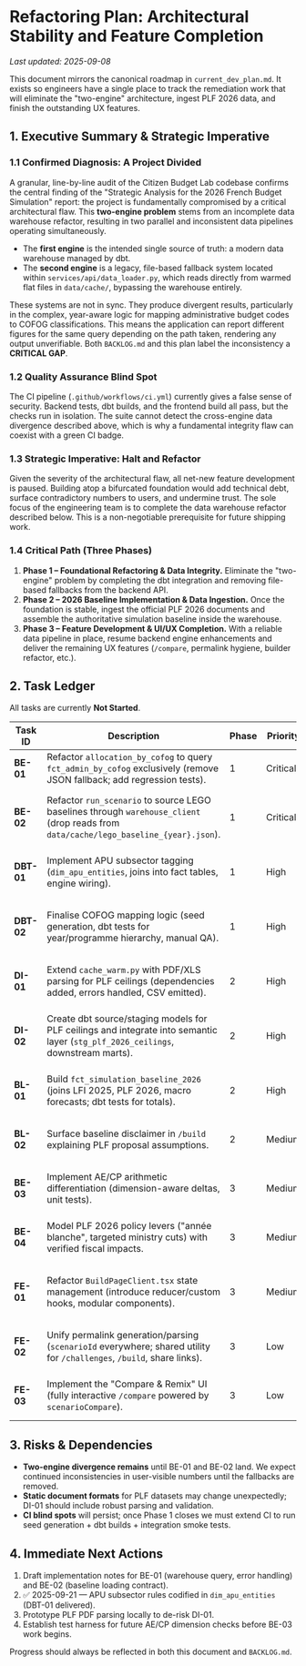 # Refactoring Plan: Architectural Stability and Feature Completion

_Last updated: 2025-09-08_

This document mirrors the canonical roadmap in `current_dev_plan.md`. It exists so engineers have a single place to track the remediation work that will eliminate the "two-engine" architecture, ingest PLF 2026 data, and finish the outstanding UX features.

## 1. Executive Summary & Strategic Imperative

### 1.1 Confirmed Diagnosis: A Project Divided

A granular, line-by-line audit of the Citizen Budget Lab codebase confirms the central finding of the "Strategic Analysis for the 2026 French Budget Simulation" report: the project is fundamentally compromised by a critical architectural flaw. This **two-engine problem** stems from an incomplete data warehouse refactor, resulting in two parallel and inconsistent data pipelines operating simultaneously.

- The **first engine** is the intended single source of truth: a modern data warehouse managed by dbt.
- The **second engine** is a legacy, file-based fallback system located within `services/api/data_loader.py`, which reads directly from warmed flat files in `data/cache/`, bypassing the warehouse entirely.

These systems are not in sync. They produce divergent results, particularly in the complex, year-aware logic for mapping administrative budget codes to COFOG classifications. This means the application can report different figures for the same query depending on the path taken, rendering any output unverifiable. Both `BACKLOG.md` and this plan label the inconsistency a **CRITICAL GAP**.

### 1.2 Quality Assurance Blind Spot

The CI pipeline (`.github/workflows/ci.yml`) currently gives a false sense of security. Backend tests, dbt builds, and the frontend build all pass, but the checks run in isolation. The suite cannot detect the cross-engine data divergence described above, which is why a fundamental integrity flaw can coexist with a green CI badge.

### 1.3 Strategic Imperative: Halt and Refactor

Given the severity of the architectural flaw, all net-new feature development is paused. Building atop a bifurcated foundation would add technical debt, surface contradictory numbers to users, and undermine trust. The sole focus of the engineering team is to complete the data warehouse refactor described below. This is a non-negotiable prerequisite for future shipping work.

### 1.4 Critical Path (Three Phases)

1. **Phase 1 – Foundational Refactoring & Data Integrity.** Eliminate the "two-engine" problem by completing the dbt integration and removing file-based fallbacks from the backend API.
2. **Phase 2 – 2026 Baseline Implementation & Data Ingestion.** Once the foundation is stable, ingest the official PLF 2026 documents and assemble the authoritative simulation baseline inside the warehouse.
3. **Phase 3 – Feature Development & UI/UX Completion.** With a reliable data pipeline in place, resume backend engine enhancements and deliver the remaining UX features (`/compare`, permalink hygiene, builder refactor, etc.).

## 2. Task Ledger

All tasks are currently **Not Started**.

| Task ID | Description | Phase | Priority | Key Files & Components | Acceptance Criteria |
| --- | --- | --- | --- | --- | --- |
| **BE-01** | Refactor `allocation_by_cofog` to query `fct_admin_by_cofog` exclusively (remove JSON fallback; add regression tests). | 1 | Critical | `services/api/data_loader.py`, `fct_admin_by_cofog` | Resolver only talks to warehouse; unit tests ensure parity. | Completed |
| **BE-02** | Refactor `run_scenario` to source LEGO baselines through `warehouse_client` (drop reads from `data/cache/lego_baseline_{year}.json`). | 1 | Critical | `services/api/data_loader.py`, `fct_lego_baseline` | JSON file reads removed; scenario baseline comes from warehouse; tests updated. |
| **DBT-01** | Implement APU subsector tagging (`dim_apu_entities`, joins into fact tables, engine wiring). | 1 | High | `warehouse/models/`, new dimension rules | Mission/procurement rows tagged with APUC/APUL/ASSO; dbt tests cover new fields. | Completed |
| **DBT-02** | Finalise COFOG mapping logic (seed generation, dbt tests for year/programme hierarchy, manual QA). | 1 | High | `tools/build_seeds.py`, `dim_cofog_mapping`, `fct_admin_by_cofog` | Seed reflects mission/programme/year hierarchy; dbt tests guard edge cases; manual parity verified. |
| **DI-01** | Extend `cache_warm.py` with PDF/XLS parsing for PLF ceilings (dependencies added, errors handled, CSV emitted). | 2 | High | `services/api/cache_warm.py`, new deps (`pdfplumber`, `openpyxl`, optionally `pandas`) | Warmer downloads & normalises PLF 2026 mission ceilings; outputs CSV + `.meta.json`. |
| **DI-02** | Create dbt source/staging models for PLF ceilings and integrate into semantic layer (`stg_plf_2026_ceilings`, downstream marts). | 2 | High | `warehouse/models/staging/`, new source config | dbt ingest succeeds; downstream marts can reference PLF ceilings; `dbt build/test` stays green. |
| **BL-01** | Build `fct_simulation_baseline_2026` (joins LFI 2025, PLF 2026, macro forecasts; dbt tests for totals). | 2 | High | `warehouse/models/marts/fct_simulation_baseline_2026.sql` (new) | Baseline mart combines inputs and passes dbt tests for totals/consistency. |
| **BL-02** | Surface baseline disclaimer in `/build` explaining PLF proposal assumptions. | 2 | Medium | `frontend/app/build/BuildPageClient.tsx` | Prominent UI disclaimer clarifies baseline is a proposal that may change. |
| **BE-03** | Implement AE/CP arithmetic differentiation (dimension-aware deltas, unit tests). | 3 | Medium | `services/api/data_loader.py`, tests | Scenario actions respect `dimension` flag, maintaining separate AE and CP ledgers. |
| **BE-04** | Model PLF 2026 policy levers ("année blanche", targeted ministry cuts) with verified fiscal impacts. | 3 | Medium | `services/api/policy_catalog.py`, `services/api/data_loader.py`, tests | Levers defined, applied correctly in `run_scenario`, unit tests cover impacts. |
| **FE-01** | Refactor `BuildPageClient.tsx` state management (introduce reducer/custom hooks, modular components). | 3 | Medium | `frontend/app/build/BuildPageClient.tsx` | Component decomposed; state handled via reducer/custom hooks; behaviour unchanged. |
| **FE-02** | Unify permalink generation/parsing (`scenarioId` everywhere; shared utility for `/challenges`, `/build`, share links). | 3 | Low | `frontend/lib/`, `frontend/app/challenges/page.tsx`, `frontend/app/build/BuildPageClient.tsx` | Single query parameter format; shared helpers; manual QA on permalinks. |
| **FE-03** | Implement the "Compare & Remix" UI (fully interactive `/compare` powered by `scenarioCompare`). | 3 | Low | `frontend/app/compare/ComparePageClient.tsx`, GraphQL schema | `/compare` loads two scenario IDs, renders comparison using `scenarioCompare`. |

## 3. Risks & Dependencies

- **Two-engine divergence remains** until BE-01 and BE-02 land. We expect continued inconsistencies in user-visible numbers until the fallbacks are removed.
- **Static document formats** for PLF datasets may change unexpectedly; DI-01 should include robust parsing and validation.
- **CI blind spots** will persist; once Phase 1 closes we must extend CI to run seed generation + dbt builds + integration smoke tests.

## 4. Immediate Next Actions

1. Draft implementation notes for BE-01 (warehouse query, error handling) and BE-02 (baseline loading contract).
2. ✅ 2025-09-21 — APU subsector rules codified in `dim_apu_entities` (DBT-01 delivered).
3. Prototype PLF PDF parsing locally to de-risk DI-01.
4. Establish test harness for future AE/CP dimension checks before BE-03 work begins.

Progress should always be reflected in both this document and `BACKLOG.md`.

